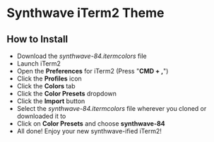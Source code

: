 # Synthwave iTerm2 Theme

## How to Install

- Download the _synthwave-84.itermcolors_ file
- Launch iTerm2
- Open the **Preferences** for iTerm2 (Press "**CMD + ,**")
- Click the **Profiles** icon
- Click the **Colors** tab
- Click the **Color Presets** dropdown
- Click the **Import** button
- Select the _synthwave-84.itermcolors_ file wherever you cloned or downloaded it to
- Click on **Color Presets** and choose **synthwave-84**
- All done! Enjoy your new synthwave-ified iTerm2!
